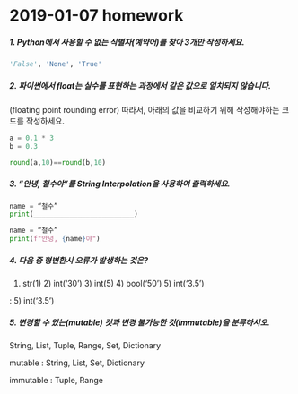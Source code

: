 # 2019-01-07 homework

##### 1. Python에서 사용할 수 없는 식별자(예약어)를 찾아 3개만 작성하세요.

```python
'False', 'None', 'True'
```



##### 2. 파이썬에서 float는 실수를 표현하는 과정에서 같은 값으로 일치되지 않습니다.

(floating point rounding error)
따라서, 아래의 값을 비교하기 위해 작성해야하는 코드를 작성하세요.

```python
a = 0.1 * 3
b = 0.3
```

```python
round(a,10)==round(b,10)
```



##### 3. “안녕, 철수야”를 String Interpolation을 사용하여 출력하세요.

```python
name = “철수”
print(_________________________)
```

```python
name = “철수”
print(f"안녕, {name}야")
```



##### 4. 다음 중 형변환시 오류가 발생하는 것은?

1) str(1) 2) int(‘30’) 3) int(5) 4) bool(‘50’) 5) int(‘3.5’)

: 5) int(‘3.5’)



##### 5. 변경할 수 있는(mutable) 것과 변경 불가능한 것(immutable)을 분류하시오.

String, List, Tuple, Range, Set, Dictionary

mutable : String, List, Set, Dictionary

immutable : Tuple, Range